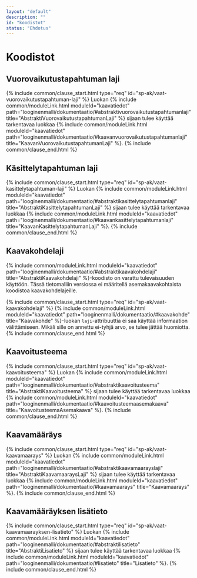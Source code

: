 ```yaml
---
layout: "default"
description: ""
id: "koodistot"
status: "Ehdotus"
---
```

# Koodistot

## Vuorovaikutustapahtuman laji
{% include common/clause_start.html type="req" id="sp-ak/vaat-vuorovaikutustapahtuman-laji" %}
Luokan {% include common/moduleLink.html moduleId="kaavatiedot" path="looginenmalli/dokumentaatio/#abstraktivuorovaikutustapahtumanlaji" title="AbstraktiVuorovaikutustapahtumanLaji" %} sijaan tulee käyttää tarkentavaa luokkaa {% include common/moduleLink.html moduleId="kaavatiedot" path="looginenmalli/dokumentaatio/#kaavanvuorovaikutustapahtumanlaji" title="KaavanVuorovaikutustapahtumanLaji" %}.
{% include common/clause_end.html %}

## Käsittelytapahtuman laji
{% include common/clause_start.html type="req" id="sp-ak/vaat-kasittelytapahtuman-laji" %}
Luokan {% include common/moduleLink.html moduleId="kaavatiedot" path="looginenmalli/dokumentaatio/#abstraktikasittelytapahtumanlaji" title="AbstraktiKasittelytapahtumanLaji" %} sijaan tulee käyttää tarkentavaa luokkaa {% include common/moduleLink.html moduleId="kaavatiedot" path="looginenmalli/dokumentaatio/#kaavankasittelytapahtumanlaji" title="KaavanKasittelytapahtumanLaji" %}.
{% include common/clause_end.html %}

## Kaavakohdelaji
{% include common/moduleLink.html moduleId="kaavatiedot" path="looginenmalli/dokumentaatio/#abstraktikaavakohdelaji" title="AbstraktiKaavakohdelaji" %}-koodisto on varattu tulevaisuuden käyttöön. Tässä tietomalliin versiossa ei määritellä asemakaavakohtaista koodistoa kaavakohdelajeille.

{% include common/clause_start.html type="req" id="sp-ak/vaat-kaavakohdelaji" %}
{% include common/moduleLink.html moduleId="kaavatiedot" path="looginenmalli/dokumentaatio/#kaavakohde" title="Kaavakohde" %}-luokan ```laji```-attribuuttia ei saa käyttää informaation välittämiseen. Mikäli sille on annettu ei-tyhjä arvo, se tulee jättää huomiotta.  
{% include common/clause_end.html %}

## Kaavoitusteema
{% include common/clause_start.html type="req" id="sp-ak/vaat-kaavoitusteema" %}
Luokan {% include common/moduleLink.html moduleId="kaavatiedot" path="looginenmalli/dokumentaatio/#abstraktikaavoitusteema" title="AbstraktiKaavoitusteema" %} sijaan tulee käyttää tarkentavaa luokkaa {% include common/moduleLink.html moduleId="kaavatiedot" path="looginenmalli/dokumentaatio/#kaavoitusteemaasemakaava" title="KaavoitusteemaAsemakaava" %}.
{% include common/clause_end.html %}

## Kaavamääräys
{% include common/clause_start.html type="req" id="sp-ak/vaat-kaavamaarays" %}
Luokan {% include common/moduleLink.html moduleId="kaavatiedot" path="looginenmalli/dokumentaatio/#abstraktikaavamaarayslaji" title="AbstraktiKaavamaaraysLaji" %} sijaan tulee käyttää tarkentavaa luokkaa {% include common/moduleLink.html moduleId="kaavatiedot" path="looginenmalli/dokumentaatio/#kaavamaarays" title="Kaavamaarays" %}.
{% include common/clause_end.html %}

## Kaavamääräyksen lisätieto
{% include common/clause_start.html type="req" id="sp-ak/vaat-kaavamaarayksen-lisatieto" %}
Luokan {% include common/moduleLink.html moduleId="kaavatiedot" path="looginenmalli/dokumentaatio/#abstraktilisatieto" title="AbstraktiLisatieto" %} sijaan tulee käyttää tarkentavaa luokkaa {% include common/moduleLink.html moduleId="kaavatiedot" path="looginenmalli/dokumentaatio/#lisatieto" title="Lisatieto" %}.
{% include common/clause_end.html %}
